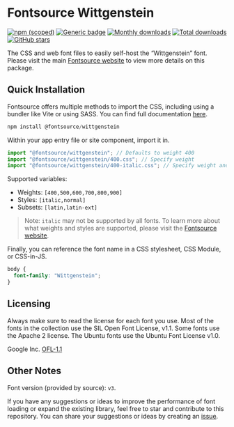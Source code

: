 # Fontsource Wittgenstein

[![npm (scoped)](https://img.shields.io/npm/v/@fontsource/wittgenstein?color=brightgreen)](https://www.npmjs.com/package/@fontsource/wittgenstein) [![Generic badge](https://img.shields.io/badge/fontsource-passing-brightgreen)](https://github.com/fontsource/fontsource) [![Monthly downloads](https://badgen.net/npm/dm/@fontsource/wittgenstein)](https://github.com/fontsource/fontsource) [![Total downloads](https://badgen.net/npm/dt/@fontsource/wittgenstein)](https://github.com/fontsource/fontsource) [![GitHub stars](https://img.shields.io/github/stars/fontsource/fontsource.svg?style=social&label=Star)](https://github.com/fontsource/fontsource/stargazers)

The CSS and web font files to easily self-host the “Wittgenstein” font. Please visit the main [Fontsource website](https://fontsource.org/fonts/wittgenstein) to view more details on this package.

## Quick Installation

Fontsource offers multiple methods to import the CSS, including using a bundler like Vite or using SASS. You can find full documentation [here](https://fontsource.org/docs/getting-started/introduction).

```javascript
npm install @fontsource/wittgenstein
```

Within your app entry file or site component, import it in.

```javascript
import "@fontsource/wittgenstein"; // Defaults to weight 400
import "@fontsource/wittgenstein/400.css"; // Specify weight
import "@fontsource/wittgenstein/400-italic.css"; // Specify weight and style
```

Supported variables:
- Weights: `[400,500,600,700,800,900]`
- Styles: `[italic,normal]`
- Subsets: `[latin,latin-ext]`

> Note: `italic` may not be supported by all fonts. To learn more about what weights and styles are supported, please visit the [Fontsource website](https://fontsource.org/fonts/wittgenstein).

Finally, you can reference the font name in a CSS stylesheet, CSS Module, or CSS-in-JS.

```css
body {
  font-family: "Wittgenstein";
}
```

## Licensing
Always make sure to read the license for each font you use. Most of the fonts in the collection use the SIL Open Font License, v1.1. Some fonts use the Apache 2 license. The Ubuntu fonts use the Ubuntu Font License v1.0.

Google Inc.
[OFL-1.1](http://scripts.sil.org/OFL)

## Other Notes
Font version (provided by source): `v3`.

If you have any suggestions or ideas to improve the performance of font loading or expand the existing library, feel free to star and contribute to this repository. You can share your suggestions or ideas by creating an [issue](https://github.com/fontsource/fontsource/issues).